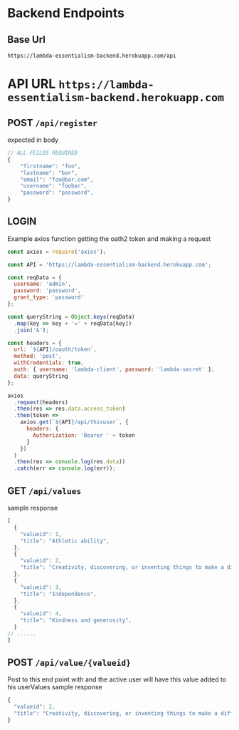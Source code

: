 # Backend Endpoints
## Base Url
`https://lambda-essentialism-backend.herokuapp.com/api`

# API URL `https://lambda-essentialism-backend.herokuapp.com`
## POST  `/api/register`
expected in body
```js
// ALL FEILDS REQUIRED
{
	"firstname": "foo", 
	"lastname": "bar",
	"email": "foo@bar.com", 
	"username": "foobar",
	"password": "password",
}
```

## LOGIN 
Example axios function getting the oath2 token and making a request

```javascript
const axios = require('axios');

const API = 'https://lambda-essentialism-backend.herokuapp.com';

const reqData = {
  username: 'admin',
  password: 'password',
  grant_type: 'password'
};

const queryString = Object.keys(reqData)
  .map(key => key + '=' + reqData[key])
  .join('&');

const headers = {
  url: `${API}/oauth/token`,
  method: 'post',
  withCredentials: true,
  auth: { username: 'lambda-client', password: 'lambda-secret' },
  data: queryString
};

axios
  .request(headers)
  .then(res => res.data.access_token)
  .then(token =>
    axios.get(`${API}/api/thisuser`, {
      headers: {
        Authorization: 'Bearer ' + token
      }
    })
  )
  .then(res => console.log(res.data))
  .catch(err => console.log(err));
```


## GET  `/api/values`
sample response
```js
[
  {
    "valueid": 1,
    "title": "Athletic ability",
  },
  {
    "valueid": 2,
    "title": "Creativity, discovering, or inventing things to make a difference in the world",
  },
  {
    "valueid": 3,
    "title": "Independence",
  },
  {
    "valueid": 4,
    "title": "Kindness and generosity",
  }
// ......
]
```


## POST  `/api/value/{valueid}`
Post to this end point with and the active user will have this value added to his userValues
sample response
```js
{
  "valueid": 2,
  "title": "Creativity, discovering, or inventing things to make a difference in the world"
}
```

